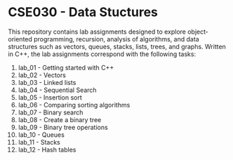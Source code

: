 # CSE030 - Data Stuctures

This repository contains lab assignments designed to explore object-oriented programming, recursion, analysis of algorithms, and data structures such as vectors, queues, stacks, lists, trees, and graphs. Written in C++, the lab assignments correspond with the following tasks:

1. lab_01 - Getting started with C++
2. lab_02 - Vectors
3. lab_03 - Linked lists
4. lab_04 - Sequential Search
5. lab_05 - Insertion sort
6. lab_06 - Comparing sorting algorithms
7. lab_07 - Binary search
8. lab_08 - Create a binary tree
9. lab_09 - Binary tree operations
10. lab_10 - Queues
11. lab_11 - Stacks
12. lab_12 - Hash tables
